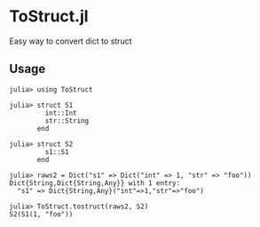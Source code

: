 # ToStruct.jl

Easy way to convert dict to struct

## Usage

```
julia> using ToStruct

julia> struct S1
         int::Int
         str::String
       end

julia> struct S2
         s1::S1
       end

julia> raws2 = Dict("s1" => Dict("int" => 1, "str" => "foo"))
Dict{String,Dict{String,Any}} with 1 entry:
  "s1" => Dict{String,Any}("int"=>1,"str"=>"foo")

julia> ToStruct.tostruct(raws2, S2)
S2(S1(1, "foo"))
```
